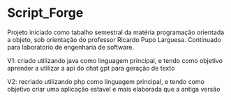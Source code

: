 # Script_Forge
Projeto iniciado como tabalho semestral da matéria programação orientada a objeto, sob orientação do professor Ricardo Pupo Larguesa.
Continuado para laboratorio de engenharia de software.

V1: criado utilizando java como linguagem principal, e tendo como objetivo aprender a utilizar a api do chat gpt para geração de texto

V2: recriado utilizando php como linguagem principal, e tendo como objetivo criar uma aplicação estavel e mais elaborada que a antiga versão

